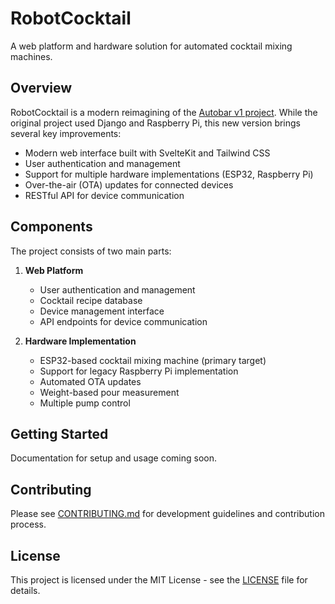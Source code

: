 # RobotCocktail

A web platform and hardware solution for automated cocktail mixing machines.

## Overview

RobotCocktail is a modern reimagining of the [Autobar v1 project](https://github.com/vtalpaert/autobar). While the original project used Django and Raspberry Pi, this new version brings several key improvements:

- Modern web interface built with SvelteKit and Tailwind CSS
- User authentication and management
- Support for multiple hardware implementations (ESP32, Raspberry Pi)
- Over-the-air (OTA) updates for connected devices
- RESTful API for device communication

## Components

The project consists of two main parts:

1. **Web Platform**
   - User authentication and management
   - Cocktail recipe database
   - Device management interface
   - API endpoints for device communication

2. **Hardware Implementation**
   - ESP32-based cocktail mixing machine (primary target)
   - Support for legacy Raspberry Pi implementation
   - Automated OTA updates
   - Weight-based pour measurement
   - Multiple pump control

## Getting Started

Documentation for setup and usage coming soon.

## Contributing

Please see [CONTRIBUTING.md](CONTRIBUTING.md) for development guidelines and contribution process.

## License

This project is licensed under the MIT License - see the [LICENSE](LICENSE) file for details.

